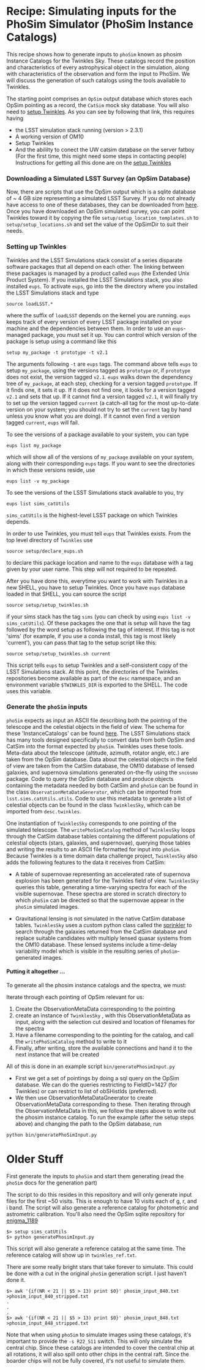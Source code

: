 # Recipe: Simulating inputs for the PhoSim Simulator (PhoSim Instance Catalogs)

This recipe shows how to generate inputs to `phoSim` known as phosim Instance Catalogs for the Twinkles Sky.  These catalogs record the position and characteristics of every astrophysical object in the simulation, along with characteristics of the observation and form the input to PhoSim. We will discuss the generation of such catalogs using the tools available to Twinkles. 

The starting point comprises an `OpSim` output database which stores each OpSim pointing as a record, the `CatSim` mock sky database. You will also need to [setup Twinkles](https://github.com/DarkEnergyScienceCollaboration/Twinkles/blob/master/doc/Setup.md). As you can see by following that link, this requires having
- the LSST simulation stack running (version > 2.3.1)
- A working version of OM10 
- Setup Twinkles 
- And the abililty to conect the UW catsim database on the server fatboy (For the first time, this might need some steps in contacting people)
Instructions for getting all this done are on the  [setup Twinkles](https://github.com/DarkEnergyScienceCollaboration/Twinkles/blob/master/doc/Setup.md)

### Downloading a Simulated LSST Survey (an OpSim Database)

Now, there are scripts that use the OpSim output which is a sqlite database of ~ 4 GB size representing a simulated LSST Survey.  If you do not already have access to one of these databases, they can be downloaded from [here](https://www.lsst.org/scientists/simulations/opsim/opsim-survey-data). Once you have downloaded an OpSim simulated survey, you can point Twinkles toward it by copying the file `setup/setup_location_templates.sh` to `setup/setup_locations.sh` and set the value of the OpSimDir to suit their needs.

### Setting up Twinkles

Twinkles and the LSST Simulations stack consist of a series disparate software packages that all depend on each other.  The linking between these packages is managed by a product called `eups` (the Extended Unix Product System).  If you installed the LSST Simulations stack, you also installed `eups`.  To activate `eups`, go into the the directory where you installed the LSST Simulations stack and type
```
source loadLSST.*
```
where the suffix of `loadLSST` depends on the kernel you are running.  `eups` keeps track of every version of every LSST package installed on your machine and the dependencies between them.  In order to use an `eups`-managed package, you must set it up.  You can control which version of the package is setup using a command like this

```
setup my_package -t prototype -t v2.1
```

The arguments following `-t` are `eups` tags.  The command above tells `eups` to setup `my_package`, using the versions tagged as `prototype` or, if `prototype` does not exist, the version tagged `v2.1`.  `eups` walks down the dependency tree of `my_package`, at each step, checking for a version tagged `prototype`.  If it finds one, it sets it up.  If it does not find one, it looks for a version tagged `v2.1` and sets that up.  If it cannot find a version tagged `v2.1`, it will finally try to set up the version tagged `current` (a catch-all tag for the most up-to-date version on your system; you should not try to set the `current` tag by hand unless you know what you are doing).  If it cannot even find a version tagged `current`, `eups` will fail.

To see the versions of a package available to your system, you can type
```
eups list my_package
```
which will show all of the versions of `my_package` available on your system, along with their corresponding `eups` tags.  If you want to see the directories in which these versions reside, use
```
eups list -v my_package
```
To see the versions of the LSST Simulations stack available to you, try
```
eups list sims_catUtils
```
`sims_catUtils` is the highest-level LSST package on which Twinkles depends.

In order to use Twinkles, you must tell `eups` that Twinkles exists.  From the top level directory of `Twinkles` use
```
source setup/declare_eups.sh
```
to declare this package location and name to the `eups` database with a tag given by your user name. This step will not required to be repeated. 

After you have done this, everytime you want to work with Twinkles in a new SHELL, you have to setup Twinkles. Once you have `eups` database loaded in that SHELL, you can source the
script 
```
source setup/setup_twinkles.sh
```
if your sims stack has the tag `sims` (you can check by using `eups list -v sims_catUtils`).  Of these packages the one that is setup will have the tag followed by the word setup as following the tag of interest. If this tag is not 'sims' (for example, if you use a conda install, this tag is most likely 'current'), you can pass that tag to the setup script like this:
```
source setup/setup_twinkles.sh current
```
This script tells `eups` to setup Twinkles and a self-consistent copy of the LSST Simulations stack.  At this point, the directories of the Twinkles repositories become available as part of the `desc` namespace, and an environment variable `$TWINKLES_DIR` is exported to the SHELL.
The code uses this variable.

### Generate the `phoSim` inputs

`phoSim` expects as input an ASCII file describing both the pointing of the telescope and the celestial objects in the field of view.  The schema for these 'InstanceCatalogs' can be found [here](https://bitbucket.org/phosim/phosim_release/wiki/Instance%20Catalog).  The LSST Simulations stack has many tools designed specifically to convert data from both OpSim and CatSim into the format expected by `phoSim`.  Twinkles uses these tools.  Meta-data about the telescope (altitude, azimuth, rotator angle, etc.) are taken from the OpSim database.  Data about the celestial objects in the field of view are taken from the CatSim database, the OM10 database of lensed galaxies, and supernova simulations generated on-the-fly using the `sncosmo` package.  Code to query the OpSim database and produce objects containing the metadata needed by both CatSim and `phoSim` can be found in the class `ObservationMetaDataGenerator`, which can be imported from `lsst.sims.catUtils.utils`.  Code to use this metadata to generate a list of celestial objects can be found in the class `TwinklesSky`, which can be imported from `desc.twinkles`.

One instantiation of `TwinklesSky` corresponds to one pointing of the simulated telescope.  The `writePhoSimCatalog` method of `TwinklesSky` loops through the CatSim database tables containing the different populations of celestial objects (stars, galaxies, and supernovae), querying those tables and writing the results to an ASCII file formatted for input into `phoSim`.  Because Twinkles is a time domain data challenge project, `TwinklesSky` also adds the following features to the data it receives from CatSim:

- A table of supernovae representing an accelerated rate of supernova explosion has been generated for the Twinkles field of view.  `TwinklesSky` queries this table, generating a time-varying spectra for each of the visible supernovae.  These spectra are stored in scratch directory to which `phoSim` can be directed so that the supernovae appear in the `phoSim` simulated images.

- Gravitational lensing is not simulated in the native CatSim database tables.  `TwinklesSky` uses a custom python class called the [sprinkler](https://github.com/DarkEnergyScienceCollaboration/Twinkles/blob/master/python/desc/twinkles/sprinkler.py) to search through the galaxies returned from the CatSim database and replace suitable candidates with multiply lensed quasar systems from the OM10 database.  These lensed systems include a time-delay variability model which is visible in the resulting series of `phoSim`-generated images.

#### Putting it altogether ...

To generate all the phosim instance catalogs and the spectra, we must:

Iterate through each pointing of OpSim relevant for us:

1. Create the ObservationMetaData corresponding to the pointing 
2. create an instance of `TwinklesSky` , with this ObservationMetaData as input, along with the selection cut desired and location of filenames for the spectra
3. Have a filename corresponding to the pointing for the catalog, and call the `writePhoSimCatalog` method to write to it
4. Finally, after writing, store the available connections and hand it to the next instance that will be created

All of this is done in an example script `bin/generatePhosimInput.py` 

- First we get a set of pointings by doing a sql query on the OpSim database. We can do the queries restricting to FieldID=1427 (for Twinkles) or can restrict to list of obSHistIds (preferred).
- We then use ObservationMetaDataGneerator to create ObservationMetaData corresponding to these.
Then iterating through the ObservationMetaData in this, we follow the steps above to write out the phosim instance catalog. To run the example (after the setup steps above)
and changing the path to the OpSim database, run 
```
python bin/generatePhoSimInput.py
```

# Older Stuff 
First generate the inputs to `phoSim` and start them generating (read the `phoSim` docs for the generation part)

The script to do this resides in this repository and will only generate input files for the first ~50 visits.  This is enough to have 10
visits each of g, r, and i band.  The script will also generate a reference catalog for photometric and astrometric calibration.
You'll also need the OpSim sqlite repository for [enigma_1189](http://ops2.tuc.noao.edu/runs/enigma_1189/data/enigma_1189_sqlite.db.gz)
```
$> setup sims_catUtils
$> python generatePhosimInput.py
```
This script will also generate a reference catalog at the same time.  The reference catalog will show up in `twinkles_ref.txt`.

There are some really bright stars that take forever to simulate.  This could be done with a cut
in the original `phoSim` generation script.  I just haven't done it.
```
$> awk '{if(NR < 21 || $5 > 13) print $0}' phosim_input_840.txt >phosim_input_840_stripped.txt
.
.
.
$> awk '{if(NR < 21 || $5 > 13) print $0}' phosim_input_848.txt >phosim_input_848_stripped.txt
```

Note that when using `phoSim` to simulate images using these catalogs, it's important to provide the `-s R22_S11` switch.  This will
only simulate the central chip.  Since these catalogs are intended to cover the central chip at all rotations, it will also spill
onto other chips in the central raft.  Since the boarder chips will not be fully covered, it's not useful to simulate them.
